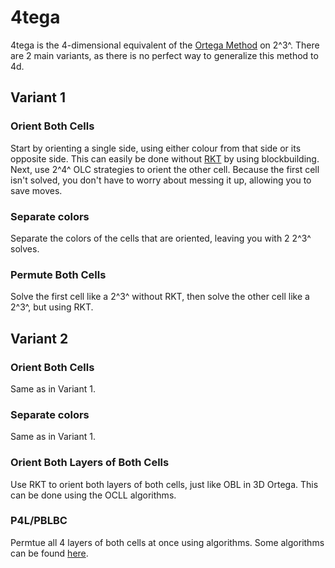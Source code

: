 # 4tega

4tega is the 4-dimensional equivalent of the [Ortega Method](https://www.speedsolving.com/wiki/index.php/Ortega_Method) on 2^3^. There are 2 main variants, as there is no perfect way to generalize this method to 4d.

## Variant 1

### Orient Both Cells
Start by orienting a single side, using either colour from that side or its opposite side. This can easily be done without [RKT](/techniques/rkt.md) by using blockbuilding. Next, use 2^4^ OLC strategies to orient the other cell. Because the first cell isn't solved, you don't have to worry about messing it up, allowing you to save moves.

### Separate colors
Separate the colors of the cells that are oriented, leaving you with 2 2^3^ solves.

### Permute Both Cells
Solve the first cell like a 2^3^ without RKT, then solve the other cell like a 2^3^, but using RKT.

## Variant 2

### Orient Both Cells
Same as in Variant 1.

### Separate colors
Same as in Variant 1.

### Orient Both Layers of Both Cells
Use RKT to orient both layers of both cells, just like OBL in 3D Ortega. This can be done using the OCLL algorithms.

### P4L/PBLBC
Permtue all 4 layers of both cells at once using algorithms. Some algorithms can be found [here](https://docs.google.com/document/d/12CriaqJ1dYtAMpeY3c0dyLSCG9j37DEPKRWr4cl5i9U/edit?usp=sharing).
